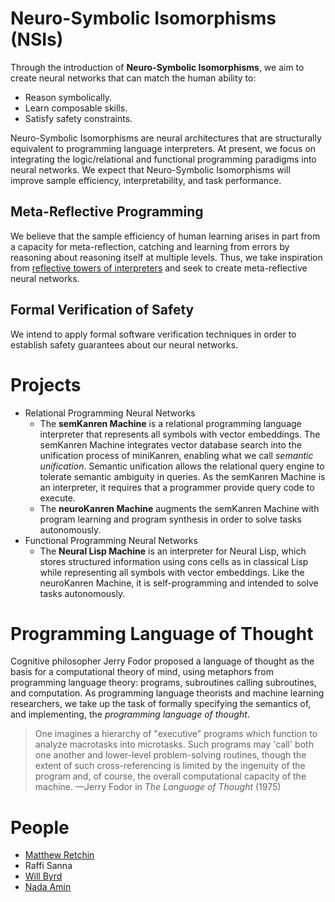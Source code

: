# Neuro-Symbolic Isomorphisms (NSIs)

Through the introduction of **Neuro-Symbolic Isomorphisms**, we aim to create neural networks that can match the human ability to:
- Reason symbolically.
- Learn composable skills.
- Satisfy safety constraints.

Neuro-Symbolic Isomorphisms are neural architectures that are structurally equivalent to programming language interpreters. At present, we focus on integrating the logic/relational and functional programming paradigms into neural networks. We expect that Neuro-Symbolic Isomorphisms will improve sample efficiency, interpretability, and task performance.

## Meta-Reflective Programming

We believe that the sample efficiency of human learning arises in part from a capacity for meta-reflection, catching and learning from errors by reasoning about reasoning itself at multiple levels. Thus, we take inspiration from [reflective towers of interpreters](https://blog.sigplan.org/2021/08/12/reflective-towers-of-interpreters/) and seek to create meta-reflective neural networks.

## Formal Verification of Safety

We intend to apply formal software verification techniques in order to establish safety guarantees about our neural networks.

# Projects
- Relational Programming Neural Networks
  - The **semKanren Machine** is a relational programming language interpreter that represents all symbols with vector embeddings. The semKanren Machine integrates vector database search into the unification process of miniKanren, enabling what we call *semantic unification*. Semantic unification allows the relational query engine to tolerate semantic ambiguity in queries. As the semKanren Machine is an interpreter, it requires that a programmer provide query code to execute.
  - The **neuroKanren Machine** augments the semKanren Machine with program learning and program synthesis in order to solve tasks autonomously.
- Functional Programming Neural Networks
  - The **Neural Lisp Machine** is an interpreter for Neural Lisp, which stores structured information using cons cells as in classical Lisp while representing all symbols with vector embeddings. Like the neuroKanren Machine, it is self-programming and intended to solve tasks autonomously.

# Programming Language of Thought

Cognitive philosopher Jerry Fodor proposed a language of thought as the basis for a computational theory of mind, using metaphors from programming language theory: programs, subroutines calling subroutines, and computation. As programming language theorists and machine learning researchers, we take up the task of formally specifying the semantics of, and implementing, the *programming language of thought*.

> One imagines a hierarchy of "executive" programs which function to analyze macrotasks into microtasks. Such programs may 'call' both one another and lower-level problem-solving routines, though the extent of such cross-referencing is limited by the ingenuity of the program and, of course, the overall computational capacity of the machine. —Jerry Fodor in *The Language of Thought* (1975)

# People
- [Matthew Retchin](https://mhr.ai)
- Raffi Sanna
- [Will Byrd](http://webyrd.net/)
- [Nada Amin](https://namin.seas.harvard.edu/)
